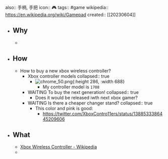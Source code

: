 also:: 手柄, 手把
icon:: 🎮
tags:: #game
wikipedia:: https://en.wikipedia.org/wiki/Gamepad
created:: [[20230604]]
- ## Why
  -
- ## How
  - How to buy a new xbox wireless controller?
    - Xbox controller models
      collapsed:: true
      - ![chrome_50.png](../assets/2023/chrome_50_1673504605513_0.png){:height 286, :width 688}
        - My controller model is `1708`
    - WAITING To buy the next generation!
      collapsed:: true
      - Does it would be released iwth next xbox gamer?
    - WAITING Is there a cheaper changer stand?
      collapsed:: true
      - This color and pink is good:
        - https://twitter.com/XboxContro11ers/status/1388533386445209606
- ## What
  - [Xbox Wireless Controller - Wikipedia](https://en.wikipedia.org/wiki/Xbox_Wireless_Controller)
  -